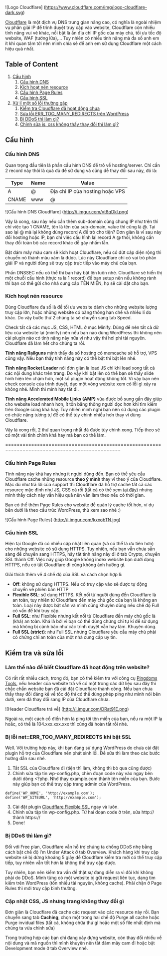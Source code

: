 ![Logo Cloudflare] (https://www.cloudflare.com/img/logo-cloudflare-dark.svg)

[Cloudflare](https://cloudflare.com) là một dịch vụ DNS trung gian nâng cao, có nghĩa là ngoài nhiệm vụ phân giải IP để trình duyệt truy cập vào website, Cloudflare còn nhiều tính năng vui vẻ khác, nổi bật là ẩn địa chỉ IP gốc của máy chủ, tối ưu tốc độ website, WAF (tường lửa),… Tuy nhiên có nhiều tính năng mà đa số anh em ít khi quan tâm tới nên mình chia sẻ để anh em sử dụng Cloudflare một cách hiệu quả nhất.

## Table of Content

1. [Cấu hình](https://github.com/mrsugar/Cloudflare-Optimize#cấu-hình)
    1. [Cấu hình DNS](https://github.com/mrsugar/Cloudflare-Optimize#cấu-hình-dns)
    2. [Kích hoạt nén resource](https://github.com/mrsugar/Cloudflare-Optimize#kích-hoạt-nén-resource)
    3. [Cấu hình Page Rules](https://github.com/mrsugar/Cloudflare-Optimize#cấu-hình-page-rules)
    4. [Cấu hình SSL](https://github.com/mrsugar/Cloudflare-Optimize#cấu-hình-ssl)
2. [Xử lí một số lỗi thường gặp](https://github.com/mrsugar/Cloudflare-Optimize#kiểm-tra-và-sửa-lỗi)
    1. [Kiểm tra Cloudflare đã hoạt động chưa](https://github.com/mrsugar/Cloudflare-Optimize#làm-thế-nào-để-biết-cloudflare-đã-hoạt-động-trên-website)
    2. [Sửa lỗi ERR_TOO_MANY_REDIRECTS trên WordPress](https://github.com/mrsugar/Cloudflare-Optimize#bị-lỗi-neterr_too_many_redirects-khi-bật-ssl)
    3. [Bị DDoS thì làm gì?](https://github.com/mrsugar/Cloudflare-Optimize#bị-ddos-thì-làm-gì)
    4. [Chỉnh sửa js, css không thấy thay đổi thì làm gì?](https://github.com/mrsugar/Cloudflare-Optimize#cập-nhật-css-js-nhưng-trang-không-thay-đổi-gì)

## Cấu hình

### Cấu hình DNS

Quan trọng đầu tiên là phần cấu hình DNS để trỏ về hosting/server. Chỉ cần 2 record này thôi là quá đủ để sử dụng và cũng dễ thay đổi sau này, đó là:

Type | Name | Value
-----|------|------
A|@|Địa chỉ IP của hosting hoặc VPS
CNAME|www|@

![Cấu hình DNS Cloudflare]
(http://i.imgur.com/vt8qDkl.png)

Vậy là xong, sau này nếu cần thêm sub-domain cùng chung IP như trên thì chỉ việc tạo 1 CNAME, tên là tên của sub-domain, value thì cũng là @. Tại sao lại @ mà lại không dùng record A để trỏ cho tiện? Đơn giản là vì sau này đổi hosting hoặc IP, bạn chỉ việc cấu hình lại record A @ thôi, không cần thay đổi toàn bộ các record khác dễ gây nhầm lẫn.

Bật đám mây màu cam sẽ kích hoạt Cloudflare, nếu có đứt cáp diện rộng thì chuyển nó thành màu xám là được. Lúc này Cloudflare chỉ có vai trò phân giải IP và người dùng sẽ truy cập trực tiếp vào máy chủ của bạn.

Phần DNSSEC nếu có thể thì bạn hãy bật lên luôn nhé. Cloudflare sẽ hiển thị một chuỗi cấu hình (thực ra là 1 record) để bạn setup nên nếu không rành thì bạn có thể gửi cho nhà cung cấp TÊN MIỀN, họ sẽ cài đặt cho bạn.

### Kích hoạt nén resource

Dùng Cloudflare đa số là để tối ưu website dành cho những website lượng truy cập lớn, hoặc những website có băng thông hạn chế và nhiều lí do khác. Do vậy bước thứ 2 chúng ta sẽ chuyển sang tab Speed.

Check tất cả các mục JS, CSS, HTML ở mục Minify. Dùng để nén tất cả dữ liệu của website lại (minify) nên nếu bạn nào dùng WordPress thì không nên cài plugin nào có tính năng này nữa vì như vậy thì hơi phí tài nguyên. Cloudflare đã làm hết cho chúng ta rồi.

**Tính năng Railguns** mình thấy đa số hosting có memcache sẽ hỗ trợ, VPS cũng vậy. Nếu bạn thấy tính năng này có thể bật thì bật lên nhé.

**Tính năng Rocket Loader** nói đơn giản là load JS chỉ khi load xong tất cả các nội dung khác trên trang. Do vậy khi bật lên có thể bạn sẽ thấy slide hình hiện lên chậm hơn, một số plugin hoạt động không tốt. Vì vậy bạn nên check console của trình duyệt, dạo một vòng website xem có lỗi gì xảy ra không nhé. Mình thì mình hay tắt đi.

**Tính năng Accelerated Mobile Links (AMP)** vừa được bổ sung gần đây giúp cho website load nhanh hơn, ít tốn băng thông người đọc hơn khi tìm kiếm trên Google cũng khá hay. Tuy nhiên mình nghĩ bạn nên sử dụng các plugin có chức năng tương tự để có thể tùy chỉnh nhiều hơn thay vì dùng Cloudflare.

Vậy là xong rồi, 2 thứ quan trọng nhất đã được tùy chỉnh xong. Tiếp theo sẽ có một vài tinh chỉnh khá hay mà bạn có thể làm.

==============================================================================================

### Cấu hình Page Rules

Tính năng này khá hay nhưng ít người dùng đến. Bạn có thể yêu cầu Cloudflare cache những resource **theo ý mình** thay vì theo ý của Cloudflare. Mặc dù như trả lời của support thì Cloudflare đã hỗ trợ cache tất cả các resource mặc định như JS, CSS cả rồi (tất cả có thể xem [tại đây](https://support.cloudflare.com/hc/en-us/articles/200172516-Which-file-extensions-does-CloudFlare-cache-for-static-content-)) nhưng mình thấy cách này vẫn hiệu quả nên vẫn làm theo nếu có thời gian.

Bạn có thể thêm Page Rules cho website để quản lý cache tốt hơn, ví dụ bên dưới là theo cấu trúc WordPress, thử xem sao nhé :)

![Cấu hình Page Rules]
(http://i.imgur.com/kxxobTN.jpg)

### Cấu hình SSL

Hiện tại Google đã có nhiều cập nhật liên quan (và có thể là ưu tiên hơn) cho những website có sử dụng HTTPS. Tuy nhiên, nếu bạn vẫn chưa sẵn sàng để chuyển sang HTTPS, hãy tắt tính năng này đi ở tab Crypto, chuyển SSL thành Off. Việc này giúp Google không index website bạn dưới dạng HTTPS, nếu có tắt Cloudflare đi cũng không ảnh hưởng gì.

Giải thích thêm về 4 chế độ của SSL và cách chọn hợp lí:

- **Off**: không sử dụng HTTPS. Nếu có truy cập vào sẽ được tự động chuyển về phiên bản HTTP
- **Flexible SSL**: sử dụng HTTPS. Kết nối từ người dùng đến Cloudflare là an toàn, tuy nhiên từ Cloudflare đến máy chủ gốc của bạn là không an toàn. Loại này được bật sẵn và mình cũng khuyên dùng nếu chế độ Full có vấn đề khi truy cập.
- **Full SSL**: như Flexible nhưng kết nối từ Cloudflare đến máy chủ gốc là (khá) an toàn. Khá là bởi vì bạn có thể dùng chứng chỉ tự kí để sử dụng mà không bị cảnh báo như các trình duyệt vẫn hay làm. Khuyên dùng.
- **Full SSL (strict)**: như Full SSL nhưng Cloudflare yêu cầu máy chủ phải có chứng chỉ an toàn của một nhà cung cấp uy tín.

## Kiểm tra và sửa lỗi

### Làm thế nào để biết Cloudflare đã hoạt động trên website?

Có rất rất nhiều cách, trong đó, bạn có thể kiểm tra với công cụ [Pingdoms Tools](https://tools.pingdom.com), nếu header của website trả về có một trong các dữ liệu sau đây thì chắc chắn website bạn đã cài đặt Cloudflare thành công. Nếu bạn chưa thấy thay đổi đáng kể về tốc độ thì có thể dùng phép ping như mình nói bên dưới, xem đã thay đổi sang IP của Cloudflare chưa.

![Header Cloudflare trả về]
(http://i.imgur.com/DRat91E.png)

Ngoài ra, một cách cổ điển hơn là ping tới tên miền của bạn, nếu ra một IP lạ hoắc, có thể là 104.xxx.xxx.xxx thì cũng đã hoàn tất rồi nhé.

### Bị lỗi net::ERR_TOO_MANY_REDIRECTS khi bật SSL

Well. Với trường hợp này, khi bạn đang sử dụng WordPress do chưa cài đặt plugin hỗ trợ của Cloudflare nên phát sinh lỗi. Để sửa thì làm theo các bước hướng dẫn sau nhé.

1. Tắt SSL của Cloudflare đi (tiện thì làm, không thì bỏ qua cũng được)
2. Chỉnh sửa tập tin wp-config.php, chèn đoạn code này vào ngay bên dưới dòng <?php. Nhớ thay example.com thành tên miền của bạn. Bước này giúp bạn có thể truy cập trang admin của WordPress.
```
define('WP_HOME', 'http://example.com');
define('WP_SITEURL', 'http://example.com');
```
3. Cài đặt plugin [Cloudflare Flexible SSL](https://vi.wordpress.org/plugins/cloudflare-flexible-ssl/) ngay và luôn.
4. Chỉnh sửa tập tin wp-config.php. Từ hai đoạn code ở trên, sửa http:// thành https://
5. Done!

### Bị DDoS thì làm gì?

Đối với Free plan, Cloudflare vẫn hỗ trợ chúng ta chống DDoS nhẹ bằng cách bật chế độ I’m Under Attack ở tab Overview. Khách hàng khi truy cập website sẽ bị dừng khoảng 5 giây để Cloudflare kiểm tra mới có thể truy cập tiếp, tuy nhiên vẫn tốt hơn là không thể truy cập được.

Tuy nhiên, bạn nên kiểm tra vấn đề thật sự đang diễn ra vì đôi khi không phải do DDoS. Mình từng có một website bị gửi request liên tục, dạng tìm kiếm trên WordPress (tốn nhiều tài nguyên, không cache). Phải chặn ở Page Rules thì mới truy cập bình thường.

### Cập nhật CSS, JS nhưng trang không thay đổi gì

Đơn giản là Cloudflare đã cache các request vào các resource này rồi. Bạn chuyển sang tab **Caching**, chọn một trong hai chế độ Purge all cache hoặc Purge invidual files (tất cả, không chừa thứ gì hoặc một số file nhất định mà chúng ta vừa chỉnh sửa)

Trong trường hợp các bạn chỉ đang xây dựng website, còn thay đổi nhiều về nội dung và mã nguồn thì mình khuyên nên tắt đám mây cam đi hoặc bật Development mode ở tab Overview nhé.
